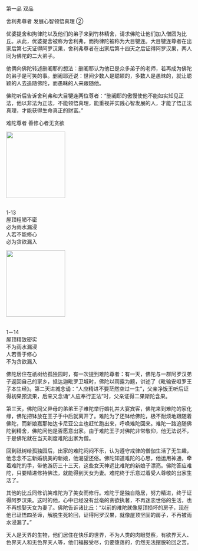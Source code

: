 第一品 双品

舍利弗尊者 发展心智领悟真理 ②

优婆提舍和拘律陀以及他们的弟子来到竹林精舍，请求佛陀让他们加入僧团为比丘。从此，优婆提舍被称为舍利弗，而拘律陀被称为大目犍连。大目犍连尊者在出家后第七天证得阿罗汉果，舍利弗尊者在出家后第十四天之后证得阿罗汉果，两人同为佛陀的二大弟子。

他俩向佛陀转述删阇耶的想法：删阇耶认为他已是众多弟子的老师，若再成为佛陀的弟子是可笑的事。删阇耶还说：世间少数人是聪颖的，多数人是愚昧的，就让聪颖的人去追随佛陀，而愚昧的人来跟随他。

佛陀听后告诉舍利弗和大目犍连两位尊者：“删阇耶的傲慢使他不能如实知见正法，他以非法为正法，不能领悟真理，能重视并实践心智发展的人，才能了悟正法真理，才能获得生命真正的财富。”

难陀尊者 善修心者无贪欲

<div class="e2">
<img src="images/fjj-05-1.jpg" width="160" height="180"/>
<div>
<p><br>
 1-13<br>
 屋顶粗陋不密 <br>
 必为雨水漏浸<br>
 人若不能修心 <br>
 必为贪欲漏入</p>
</div>
</div>

<div class="e2">
<img src="images/fjj-05-2.jpg" width="160" height="180"/>
<div>
<p><br>
 1－14<br>
 屋顶精致密实 <br>
 不为雨水漏浸<br>
 人若善于修心 <br>
 不为贪欲漏入</p>
</div>
</div>

佛陀居住在祇树给孤独园时，有一次提到难陀尊者：有一天，佛陀与一群阿罗汉弟子返回自己的家乡，抵达迦毗罗卫城时，佛陀以雨露为题，讲述了《毗输安呾罗王子本生经》。第二天进城念诵：“人应精进不要茫然空过一生”，父亲净饭王听后证得初果预流果，后来又念诵“人应奉行正法”时，父亲证得二果斯陀含果。

第三天，佛陀同父异母的弟弟王子难陀举行婚礼并大宴宾客，佛陀来到难陀的家化缘，佛陀把钵放在王子手中后就离开了。难陀为了还钵给佛陀，极不耐烦地跟随着佛陀，而新娘嘉那帕达卡尼亚公主也赶忙跑出来，呼唤难陀回来。难陀一路追随佛陀到精舍，佛陀问他是否愿意出家。由于难陀王子对佛陀非常敬仰，他无法说不，于是佛陀就在当天剃度难陀出家为僧。

回到祇树给孤独园后，出家的难陀闷闷不乐，认为遵守戒律的僧伽生活了无生趣，他念念不忘新婚貌美的新娘，他渴望还俗。佛陀知道难陀的心思，他运用神通，牵着难陀的手，带他游历三十三天，这些女天神远比难陀的新娘子漂亮。佛陀答应难陀，只要精进修持佛法，就能得到天女为妻。难陀终于乐意过着受人尊敬的出家生活了。

其他的比丘同修讥笑难陀为了美女而修行。难陀于是独自隐居，努力精进，终于证得阿罗汉果。这时的他，心中已经没有丝毫的贪欲执著，不再迷恋世俗的生活，也不再想娶天女为妻了。佛陀告诉诸比丘：“以前的难陀就像屋顶损坏的房子，现在他已证悟四圣谛，解脱生死轮回，证得阿罗汉果，就像屋顶坚固的房子，不再被雨水浸漏了。”

天人是天界的生物，他们居住在快乐的世界，不为人类的肉眼觉察，有欲界天人、色界天人和无色界天人等，他们福报受尽，仍要堕落的，仍然无法摆脱轮回之苦。
